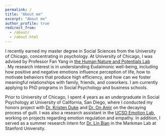 ```yaml
---
permalink: /
title: "About me"
excerpt: "About me"
author_profile: true
redirect_from: 
  - /about/
  - /about.html
---
```


I recently earned my master degree in Social Sciences from the University of Chicago, concentrating in psychology. At University of Chicago, I was advised by Professor Fan Yang in <a href="https://voices.uchicago.edu/potentialslab/">the Human Nature and Potentials Lab</a><br>. My research interest is in understanding Eudaimonic well-being, including how positive and negative emotions influence perception of life, how to motivate behaviors that produce high efficiency, and how can we foster meaningful relationships with family, friends, and coworkers. I am currently applying to PhD programs in Social Psychology and business schools. 

Prior to University of Chicago, I spent 4 years as an undergraduate in Social Psychology at University of California, San Diego, where I conducted my honors project with [Dr. Kristen Duke](https://www.rotman.utoronto.ca/FacultyAndResearch/Faculty/FacultyBios/Duke) and [Dr. On Amir](https://rady.ucsd.edu/people/faculty/amir/) on the decaying process of guilt. I was also a research assistant in the [UCSD Emotion Lab](http://oveislab.com/), working on projects regarding emotion regulation and empathy. In addition, I served as a summer research intern for [Dr. Lin Bian](https://littlethinkerslab.weebly.com/) in the Markman Lab at Stanford University. 

